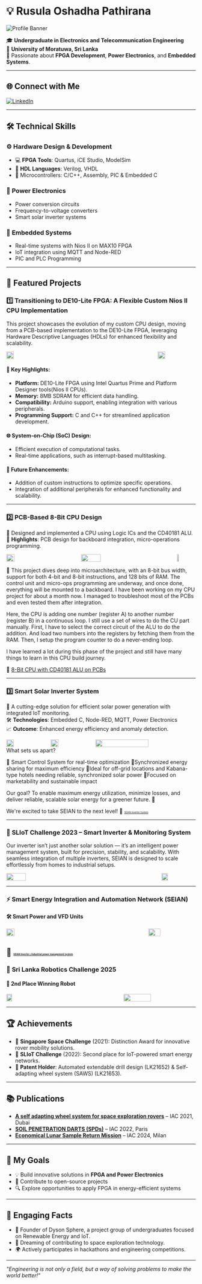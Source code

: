# 💡 Rusula Oshadha Pathirana

![Profile Banner](Images/Profile_banner.jpg)

🎓 **Undergraduate in Electronics and Telecommunication Engineering**  
📍 **University of Moratuwa, Sri Lanka**  
🌟 Passionate about **FPGA Development**, **Power Electronics**, and **Embedded Systems**.

---

## 🌐 Connect with Me

[![LinkedIn](https://img.shields.io/badge/LinkedIn-Oshadha%20Pathirana-blue?logo=linkedin&logoColor=white)](http://www.linkedin.com/in/oshadhapathirana)  

---

## 🛠️ Technical Skills

### ⚙️ **Hardware Design & Development**
- 💻 **FPGA Tools**: Quartus, iCE Studio, ModelSim  
- 🔌 **HDL Languages**: Verilog, VHDL  
- 🧠 Microcontrollers: C/C++, Assembly, PIC & Embedded C

### 🔋 **Power Electronics**
- Power conversion circuits  
- Frequency-to-voltage converters  
- Smart solar inverter systems

### 📡 **Embedded Systems**
- Real-time systems with Nios II on MAX10 FPGA  
- IoT integration using MQTT and Node-RED  
- PIC and PLC Programming

---

## 🚀 Featured Projects

### 1️⃣ **Transitioning to DE10-Lite FPGA: A Flexible Custom Nios II CPU Implementation**

This project showcases the evolution of my custom CPU design, moving from a PCB-based implementation to the DE10-Lite FPGA, leveraging Hardware Descriptive Languages (HDLs) for enhanced flexibility and scalability.

<div style="display: flex; justify-content: space-between;">
  <img src="Images/9.jpg" style="width: 20%; height: auto;"/>
  <img src="Images/10.jpg" style="width: 20%; height: auto;"/>
</div>

#### 🔑 Key Highlights:
- **Platform:** DE10-Lite FPGA using Intel Quartus Prime and Platform Designer tools(Nios II CPUs).  
- **Memory:** 8MB SDRAM for efficient data handling.  
- **Compatibility:** Arduino support, enabling integration with various peripherals.  
- **Programming Support:** C and C++ for streamlined application development.

#### 🌐 System-on-Chip (SoC) Design:
- Efficient execution of computational tasks.  
- Real-time applications, such as interrupt-based multitasking.

#### 🚀 Future Enhancements:
- Addition of custom instructions to optimize specific operations.  
- Integration of additional peripherals for enhanced functionality and scalability.

---

### 2️⃣ **PCB-Based 8-Bit CPU Design**

💾 Designed and implemented a CPU using Logic ICs and the CD40181 ALU.  
📐 **Highlights**: PCB design for backboard integration, micro-operations programming.

<div style="display: flex; justify-content: space-between;">
  <img src="Images/6.jpg" style="width: 21%; height: auto;"/>
  <img src="Images/7.jpg" style="width: 32%; height: auto;"/>
  <img src="Images/8.jpg" style="width: 10%; height: auto;"/>
</div>

🧠 This project dives deep into microarchitecture, with an 8-bit bus width, support for both 4-bit and 8-bit instructions, and 128 bits of RAM. The control unit and micro-ops programming are underway, and once done, everything will be mounted to a backboard. 
I have been working on my CPU project for about a month now. I managed to troubleshoot most of the PCBs and even tested them after integration.

Here, the CPU is adding one number (register A) to another number (register B) in a continuous loop. I still use a set of wires to do the CU part manually. First, I have to select the correct circuit of the ALU to do the addition. And load two numbers into the registers by fetching them from the RAM. Then, I setup the program counter to do a never-ending loop. 

I have learned a lot during this phase of the project and still have many things to learn in this CPU build journey.

🔗 [8-Bit CPU with CD40181 ALU on PCBs](https://github.com/OshadhaPathirana/8-Bit-CPU-with-CD40181-ALU-on-PCBs)

---

### 3️⃣ **Smart Solar Inverter System**

🔋 A cutting-edge solution for efficient solar power generation with integrated IoT monitoring.  
🛠️ **Technologies**: Embedded C, Node-RED, MQTT, Power Electronics  
📈 **Outcome**: Enhanced energy efficiency and anomaly detection.

<div style="display: flex; justify-content: space-between;">
  <img src="Images/11.jpg" style="width: 20%; height: auto;"/>
  <img src="Images/12.jpg" style="width: 20%; height: auto;"/>
  <img src="Images/14.jpg" style="width: 53%; height: auto;"/>
</div>
What sets us apart?

🔹 Smart Control System for real-time optimization
🔹Synchronized energy sharing for maximum efficiency
🔹Ideal for off-grid locations and Kabana-type hotels needing reliable, synchronized solar power
🔹Focused on marketability and sustainable impact

Our goal? To enable maximum energy utilization, minimize losses, and deliver reliable, scalable solar energy for a greener future. 🌱

We're excited to take SEIAN to the next level!
🔗 <a href="https://github.com/OshadhaPathirana/Smart-Energy-Automation-and-Integration-Network-2025" style="font-size:6px;">
  SEIAN inverter System
</a>

---

### 🧠 **SLIoT Challenge 2023 – Smart Inverter & Monitoring System**

Our inverter isn’t just another solar solution — it’s an intelligent power management system, built for precision, stability, and scalability. With seamless integration of multiple inverters, SEIAN is designed to scale effortlessly from homes to industrial setups.

<div style="display: flex; justify-content: space-between;">
  <img src="Images/2.jpg" style="width: 32%; height: auto;"/>
  <img src="Images/3.jpg" style="width: 18%; height: auto;"/>
</div>

---

### ⚡ **Smart Energy Integration and Automation Network (SEIAN)**  
#### 🛠 Smart Power and VFD Units

<div style="display: flex; justify-content: space-between;">
  <img src="Images/4.jpg" style="width: 21%; height: auto;"/>
  <img src="Images/5.jpg" style="width: 25%; height: auto;"/>
</div>

🔗 <a href="https://github.com/OshadhaPathirana/Smart-Solar-Inverter-SSI---UpThrust" style="font-size:6px;">
  SEIAN Inverter / Industrial power management system
</a>
---

### 🤖 **Sri Lanka Robotics Challenge 2025**  
#### 🥈 2nd Place Winning Robot

<div style="display: flex; justify-content: space-between;">
  <img src="Images/15.jpg" style="width: 17%; height: auto;"/>
  <img src="Images/16.jpg" style="width: 38%; height: auto;"/>
</div>

---

## 🏆 Achievements

- 🥇 **Singapore Space Challenge** (2021): Distinction Award for innovative rover mobility solutions.  
- 🥈 **SLIoT Challenge** (2022): Second place for IoT-powered smart energy networks.  
- 🏅 **Patent Holder**: Automated extendable drill design (LK21652) & Self-adapting wheel system (SAWS) (LK21653).

---

## 📚 Publications

- **[A self adapting wheel system for space exploration rovers](https://iafastro.directory/iac/paper/id/65366/summary/)** – IAC 2021, Dubai  
- **[SOIL PENETRATION DARTS (SPDs)](https://iafastro.directory/iac/paper/id/72590/summary/)** – IAC 2022, Paris  
- **[Economical Lunar Sample Return Mission](https://iafastro.directory/iac/paper/id/89101/summary/)** – IAC 2024, Milan

---

## 🎯 My Goals

- 💡 Build innovative solutions in **FPGA and Power Electronics**  
- 🌱 Contribute to open-source projects  
- 🔍 Explore opportunities to apply FPGA in energy-efficient systems

---

## 🎨 Engaging Facts

- 🌟 Founder of Dyson Sphere, a project group of undergraduates focused on Renewable Energy and IoT.  
- 🚀 Dreaming of contributing to space exploration technology.  
- 🌍 Actively participates in hackathons and engineering competitions.

---

_"Engineering is not only a field, but a way of solving problems to make the world better!"_
